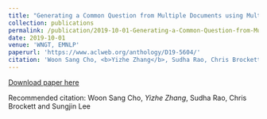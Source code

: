 ```yaml
---
title: "Generating a Common Question from Multiple Documents using Multi-source Encoder-Decoder Models."
collection: publications
permalink: /publication/2019-10-01-Generating-a-Common-Question-from-Multiple-Documents-using-Multi-source-Encoder-Decoder-Models
date: 2019-10-01
venue: 'WNGT, EMNLP'
paperurl: 'https://www.aclweb.org/anthology/D19-5604/'
citation: 'Woon Sang Cho, <b>Yizhe Zhang</b>, Sudha Rao, Chris Brockett and Sungjin Lee'
---
```


[Download paper here](https://www.aclweb.org/anthology/D19-5604/)

Recommended citation: Woon Sang Cho, *Yizhe Zhang*, Sudha Rao, Chris Brockett and Sungjin Lee